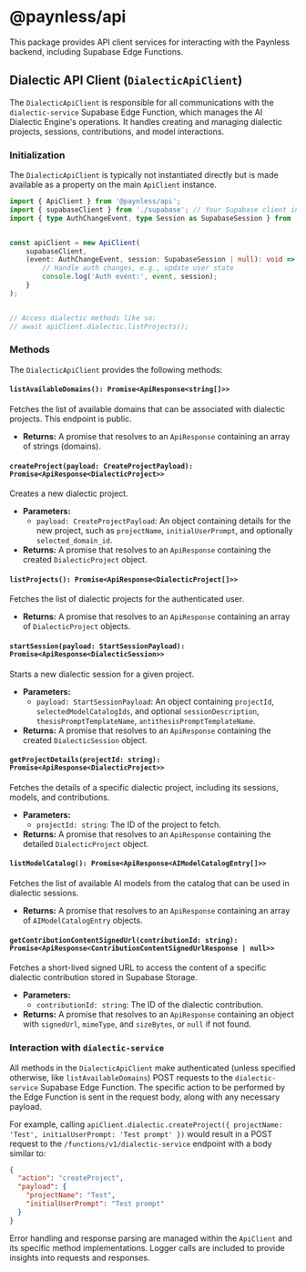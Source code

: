 # @paynless/api

This package provides API client services for interacting with the Paynless backend, including Supabase Edge Functions.

## Dialectic API Client (`DialecticApiClient`)

The `DialecticApiClient` is responsible for all communications with the `dialectic-service` Supabase Edge Function, which manages the AI Dialectic Engine's operations. It handles creating and managing dialectic projects, sessions, contributions, and model interactions.

### Initialization

The `DialecticApiClient` is typically not instantiated directly but is made available as a property on the main `ApiClient` instance.

```typescript
import { ApiClient } from '@paynless/api';
import { supabaseClient } from './supabase'; // Your Supabase client instance
import { type AuthChangeEvent, type Session as SupabaseSession } from '@supabase/supabase-js';


const apiClient = new ApiClient(
    supabaseClient,
    (event: AuthChangeEvent, session: SupabaseSession | null): void => {
        // Handle auth changes, e.g., update user state
        console.log('Auth event:', event, session);
    }
);


// Access dialectic methods like so:
// await apiClient.dialectic.listProjects();
```

### Methods

The `DialecticApiClient` provides the following methods:

#### `listAvailableDomains(): Promise<ApiResponse<string[]>>`
Fetches the list of available domains that can be associated with dialectic projects. This endpoint is public.
-   **Returns:** A promise that resolves to an `ApiResponse` containing an array of strings (domains).

#### `createProject(payload: CreateProjectPayload): Promise<ApiResponse<DialecticProject>>`
Creates a new dialectic project.
-   **Parameters:**
    -   `payload: CreateProjectPayload`: An object containing details for the new project, such as `projectName`, `initialUserPrompt`, and optionally `selected_domain_id`.
-   **Returns:** A promise that resolves to an `ApiResponse` containing the created `DialecticProject` object.

#### `listProjects(): Promise<ApiResponse<DialecticProject[]>>`
Fetches the list of dialectic projects for the authenticated user.
-   **Returns:** A promise that resolves to an `ApiResponse` containing an array of `DialecticProject` objects.

#### `startSession(payload: StartSessionPayload): Promise<ApiResponse<DialecticSession>>`
Starts a new dialectic session for a given project.
-   **Parameters:**
    -   `payload: StartSessionPayload`: An object containing `projectId`, `selectedModelCatalogIds`, and optional `sessionDescription`, `thesisPromptTemplateName`, `antithesisPromptTemplateName`.
-   **Returns:** A promise that resolves to an `ApiResponse` containing the created `DialecticSession` object.

#### `getProjectDetails(projectId: string): Promise<ApiResponse<DialecticProject>>`
Fetches the details of a specific dialectic project, including its sessions, models, and contributions.
-   **Parameters:**
    -   `projectId: string`: The ID of the project to fetch.
-   **Returns:** A promise that resolves to an `ApiResponse` containing the detailed `DialecticProject` object.

#### `listModelCatalog(): Promise<ApiResponse<AIModelCatalogEntry[]>>`
Fetches the list of available AI models from the catalog that can be used in dialectic sessions.
-   **Returns:** A promise that resolves to an `ApiResponse` containing an array of `AIModelCatalogEntry` objects.

#### `getContributionContentSignedUrl(contributionId: string): Promise<ApiResponse<ContributionContentSignedUrlResponse | null>>`
Fetches a short-lived signed URL to access the content of a specific dialectic contribution stored in Supabase Storage.
-   **Parameters:**
    -   `contributionId: string`: The ID of the dialectic contribution.
-   **Returns:** A promise that resolves to an `ApiResponse` containing an object with `signedUrl`, `mimeType`, and `sizeBytes`, or `null` if not found.

### Interaction with `dialectic-service`

All methods in the `DialecticApiClient` make authenticated (unless specified otherwise, like `listAvailableDomains`) POST requests to the `dialectic-service` Supabase Edge Function. The specific action to be performed by the Edge Function is sent in the request body, along with any necessary payload.

For example, calling `apiClient.dialectic.createProject({ projectName: 'Test', initialUserPrompt: 'Test prompt' })` would result in a POST request to the `/functions/v1/dialectic-service` endpoint with a body similar to:

```json
{
  "action": "createProject",
  "payload": {
    "projectName": "Test",
    "initialUserPrompt": "Test prompt"
  }
}
```

Error handling and response parsing are managed within the `ApiClient` and its specific method implementations. Logger calls are included to provide insights into requests and responses. 
